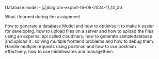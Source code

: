 Database model - ![diagram-export-16-09-2024-11_13_06](https://github.com/user-attachments/assets/8fb7b1db-bd6b-412e-b8de-7ff06644add2) 

What i learned during the assignment


how to generate a database Model and how to optimise it to make it easier for developing.
how to upload files on a server and how to upload the files using an expernal api called cloudinary.
how to generate sampledatabase and upload it .
solving multiple frontend problems and how to debug them.
Handle multiple requests using postman and how to use postman effectively.
how to use middlewares and managethem.

